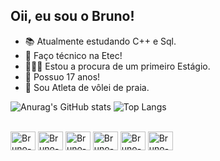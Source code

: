 ## Oii, eu sou o Bruno!
- 📚 Atualmente estudando C++ e Sql.
- 🎒 Faço técnico na Etec!
- 🧑🏻‍💼 Estou a procura de um primeiro Estágio.
- 📅 Possuo 17 anos!
- 🏐 Sou Atleta de vôlei de praia.


![Anurag's GitHub stats](https://github-readme-stats.vercel.app/api?username=BrunoMerullo&show_icons=true&theme=dark)
![Top Langs](https://github-readme-stats.vercel.app/api/top-langs/?username=BrunoMerullo&langs_count=8)

<div style="display: inline_block"><br>
  
<img align="center" alt="Bruno-Python" height="30" width="40" img src="https://cdn.jsdelivr.net/gh/devicons/devicon@latest/icons/python/python-original.svg" >
<img align="center" alt="Bruno-Python" height="30" width="40" img src="https://cdn.jsdelivr.net/gh/devicons/devicon@latest/icons/cplusplus/cplusplus-original.svg" />
<img align="center" alt="Bruno-Python" height="30" width="40" img src="https://cdn.jsdelivr.net/gh/devicons/devicon@latest/icons/html5/html5-original.svg" />
<img align="center" alt="Bruno-Python" height="30" width="40" img src="https://cdn.jsdelivr.net/gh/devicons/devicon@latest/icons/css3/css3-original.svg" />
<img align="center" alt="Bruno-Python" height="30" width="40" img src="https://cdn.jsdelivr.net/gh/devicons/devicon@latest/icons/azuresqldatabase/azuresqldatabase-original.svg" />
<img align="center" alt="Bruno-Python" height="30" width="40" img src="https://cdn.jsdelivr.net/gh/devicons/devicon@latest/icons/azuresqldatabase/azuresqldatabase-original.svg" />

</div>
  
